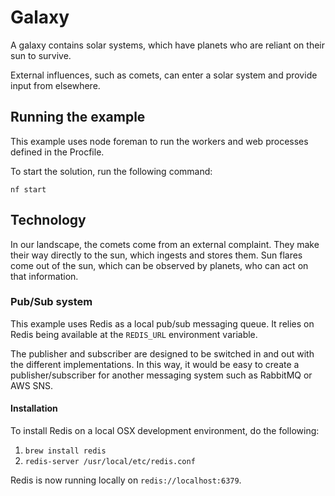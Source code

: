 # Galaxy

A galaxy contains solar systems, which have planets who are reliant on their sun
to survive.

External influences, such as comets, can enter a solar system and provide input
from elsewhere.

## Running the example

This example uses node foreman to run the workers and web processes defined in
the Procfile.

To start the solution, run the following command:

`nf start`

## Technology

In our landscape, the comets come from an external complaint. They make their
way directly to the sun, which ingests and stores them. Sun flares come out of
the sun, which can be observed by planets, who can act on that information.

### Pub/Sub system

This example uses Redis as a local pub/sub messaging queue. It relies on Redis
being available at the `REDIS_URL` environment variable.

The publisher and subscriber are designed to be switched in and out with the
different implementations. In this way, it would be easy to create a
publisher/subscriber for another messaging system such as RabbitMQ or AWS SNS.

#### Installation

To install Redis on a local OSX development environment, do the following:

1. `brew install redis`
2. `redis-server /usr/local/etc/redis.conf`

Redis is now running locally on `redis://localhost:6379`.
